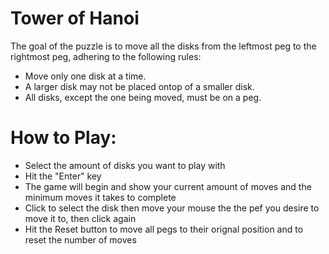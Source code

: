 # Tower of Hanoi
The goal of the puzzle is to move all the disks from the leftmost peg to the rightmost peg, adhering to the following rules: 
* Move only one disk at a time. 
* A larger disk may not be placed ontop of a smaller disk. 
* All disks, except the one being moved, must be on a peg.

# How to Play:
* Select the amount of disks you want to play with
* Hit the "Enter" key
* The game will begin and show your current amount of moves and the minimum moves it takes to complete 
* Click to select the disk then move your mouse the the pef you desire to move it to, then click again
* Hit the Reset button to move all pegs to their orignal position and to reset the number of moves 

